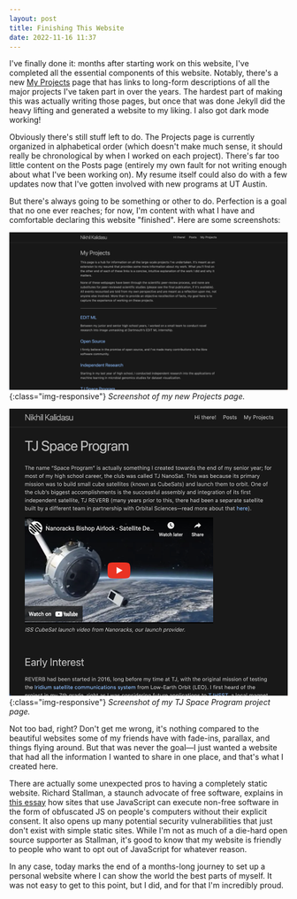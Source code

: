 ```yaml
---
layout: post
title: Finishing This Website
date: 2022-11-16 11:37
---
```


I've finally done it: months after starting work on this website, I've completed all the essential components of this website. Notably, there's a new [My Projects](https://nik875.github.io/projects.html) page that has links to long-form descriptions of all the major projects I've taken part in over the years. The hardest part of making this was actually writing those pages, but once that was done Jekyll did the heavy lifting and generated a website to my liking. I also got dark mode working!

Obviously there's still stuff left to do. The Projects page is currently organized in alphabetical order (which doesn't make much sense, it should really be chronological by when I worked on each project). There's far too little content on the Posts page (entirely my own fault for not writing enough about what I've been working on). My resume itself could also do with a few updates now that I've gotten involved with new programs at UT Austin.

But there's always going to be something or other to do. Perfection is a goal that no one ever reaches; for now, I'm content with what I have and comfortable declaring this website "finished". Here are some screenshots:

![](/assets/2022-11-16-finishing-this-website-assets/projects-page.png){:class="img-responsive"}
*Screenshot of my new Projects page.*

![](/assets/2022-11-16-finishing-this-website-assets/tjsp-screenshot.png){:class="img-responsive"}
*Screenshot of my TJ Space Program project page.*

Not too bad, right? Don't get me wrong, it's nothing compared to the beautiful websites some of my friends have with fade-ins, parallax, and things flying around. But that was never the goal—I just wanted a website that had all the information I wanted to share in one place, and that's what I created here.

There are actually some unexpected pros to having a completely static website. Richard Stallman, a staunch advocate of free software, explains in [this essay](https://www.gnu.org/philosophy/javascript-trap.en.html) how sites that use JavaScript can execute non-free software in the form of obfuscated JS on people's computers without their explicit consent. It also opens up many potential security vulnerabilities that just don't exist with simple static sites. While I'm not as much of a die-hard open source supporter as Stallman, it's good to know that my website is friendly to people who want to opt out of JavaScript for whatever reason.

In any case, today marks the end of a months-long journey to set up a personal website where I can show the world the best parts of myself. It was not easy to get to this point, but I did, and for that I'm incredibly proud.
